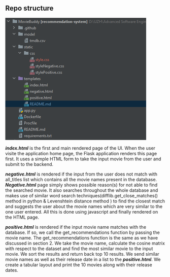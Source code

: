 ## Repo structure

![Project Structure](../static/images/image1.png)

_**index.html**_ is the first and main rendered page of the UI. When the user visite the application home page, the Flask application renders this page first.
It uses a simple HTML form to take the input movie from the user and submit to the backend.

_**negative.html**_ is rendered if the input from the user does not match with all_titles list which contains all the movie names present in the database.
_**Negative.html**_ page simply shows possible reason(s) for not able to find the searched movie. It also searches throughout the whole database and makes use of similar word search techniques(difflib.get_close_matches() method in python & Levenshtein distance method ) to find the closest match and suggests the user about the movie names which are very similar to the one user entered. All this is done using javascript and finally rendered on the HTML page.

_**positive.html**_ is rendered if the input movie name matches with the database. If so, we call the get_recommendations function by passing the movie name. The get_recommendations function is the same as we have discussed in section 2. We take the movie name, calculate the cosine matrix with respect to the dataset and find the most similar movie to the input movie. We sort the results and return back top 10 results. We send similar movie names as well as their release date in a list to the _**positive.html**_. We create a tabular layout and print the 10 movies along with their release dates.